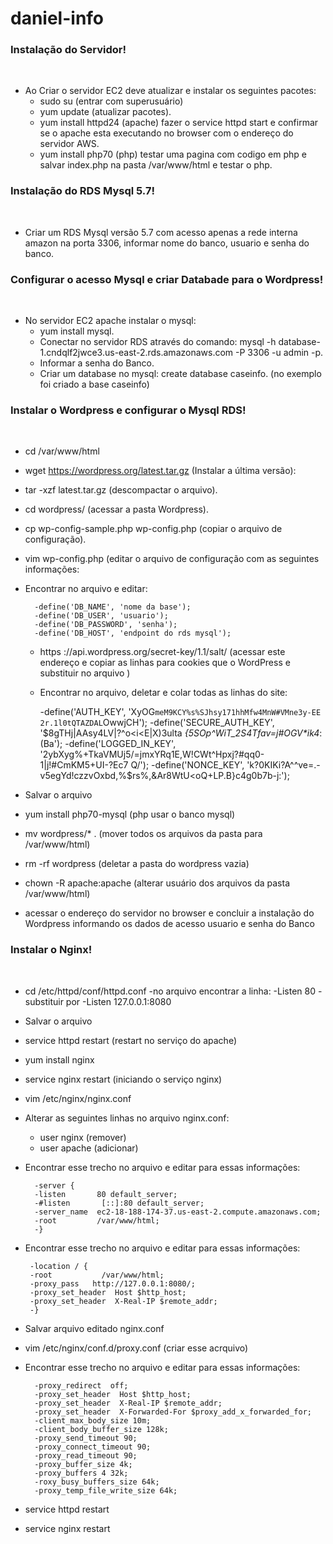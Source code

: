 # daniel-info

### Instalação do Servidor!
​
  - Ao Criar o servidor EC2 deve atualizar e instalar os seguintes pacotes:
     - sudo su (entrar com superusuário)
     - yum update (atualizar pacotes).
     - yum install httpd24 (apache) fazer o service httpd start e confirmar se o apache esta executando no browser com o endereço do servidor AWS.
     - yum install php70 (php) testar uma pagina com codigo em php e salvar index.php na pasta /var/www/html e testar o php.
 
 ### Instalação do RDS Mysql 5.7! 
​
  - Criar um RDS Mysql versão 5.7 com acesso apenas a rede interna amazon na porta 3306, informar nome do banco, usuario e senha do banco.
     
  ### Configurar o acesso Mysql e criar Databade para o Wordpress!  
​
  - No servidor EC2 apache instalar o mysql:
     - yum install mysql.
     - Conectar no servidor RDS através do comando: mysql -h database-1.cndqlf2jwce3.us-east-2.rds.amazonaws.com -P 3306 -u admin -p.
     - Informar a senha do Banco.
     - Criar um database no mysql: create database caseinfo. (no exemplo foi criado a base caseinfo)
     
  ### Instalar o Wordpress e configurar o Mysql RDS!  
​
  - cd /var/www/html
  - wget https://wordpress.org/latest.tar.gz (Instalar a última versão):
  - tar -xzf latest.tar.gz (descompactar o arquivo).
  - cd wordpress/ (acessar a pasta Wordpress).
  - cp wp-config-sample.php wp-config.php (copiar o arquivo de configuração).
  - vim wp-config.php (editar o arquivo de configuração com as seguintes informações:
  - Encontrar no arquivo e editar:
    
          -define('DB_NAME', 'nome da base');
          -define('DB_USER', 'usuario');
          -define('DB_PASSWORD', 'senha');
          -define('DB_HOST', 'endpoint do rds mysql');
   
     - https ://api.wordpress.org/secret-key/1.1/salt/ (acessar este endereço e copiar as linhas para cookies que o WordPress e substituir no arquivo )
     - Encontrar no arquivo, deletar e colar todas as linhas do site:
    
          -define('AUTH_KEY',         'XyOG`meM9KCY%s%SJhsy171hhMfw4MnW#VMne3y-EE 2r.1l0tQTAZDAL`OwwjCH');
          -define('SECURE_AUTH_KEY',  '$8gTHj|AAsy4LV|?^o<i<E|X)3ulta _{5SOp^WiT_2S4Tfav=j#OGV*ik4_:(Ba');
          -define('LOGGED_IN_KEY',    '2ybXyg%+TkaVMUj5/=jmxYRq1E,W!CWt^Hpxj?#qq0-1|j!#CmKM5+UI-?Ec7 Q/');
          -define('NONCE_KEY',        'k?0KIKi?A^^ve=.-v5egYd!czzvOxbd,%$rs%,&Ar8WtU<oQ+LP.B}c4g0b7b-j:');
     
  - Salvar o arquivo
  - yum install php70-mysql (php usar o banco mysql)
  - mv wordpress/* . (mover todos os arquivos da pasta para /var/www/html)
  - rm -rf wordpress (deletar a pasta do wordpress vazia)
  - chown -R apache:apache (alterar usuário dos arquivos da pasta /var/www/html)
  - acessar o endereço do servidor no browser e concluir a instalação do Wordpress informando os dados de acesso usuario e senha do Banco  
  
  ### Instalar o Nginx!  
​
  - cd /etc/httpd/conf/httpd.conf
   -no arquivo encontrar a linha:
     -Listen 80
   -substituir por
     -Listen 127.0.0.1:8080
  - Salvar o arquivo
  - service httpd restart (restart no serviço do apache)
  - yum install nginx
  - service nginx restart (iniciando o serviço nginx)
  - vim /etc/nginx/nginx.conf
  - Alterar as seguintes linhas no arquivo nginx.conf:
    - user nginx (remover)
    - user apache (adicionar)
  - Encontrar esse trecho no arquivo e editar para essas informações:
    
          -server {
          -listen       80 default_server;
          -#listen       [::]:80 default_server;
          -server_name  ec2-18-188-174-37.us-east-2.compute.amazonaws.com;
          -root         /var/www/html;
          -}
   - Encontrar esse trecho no arquivo e editar para essas informações:
    
          -location / {
          -root           /var/www/html;
          -proxy_pass   http://127.0.0.1:8080/;
          -proxy_set_header  Host $http_host;
          -proxy_set_header  X-Real-IP $remote_addr;
          -}
     
  - Salvar arquivo editado nginx.conf
  - vim /etc/nginx/conf.d/proxy.conf (criar esse acrquivo)
  - Encontrar esse trecho no arquivo e editar para essas informações:
 
          -proxy_redirect  off;
          -proxy_set_header  Host $http_host;
          -proxy_set_header  X-Real-IP $remote_addr;
          -proxy_set_header  X-Forwarded-For $proxy_add_x_forwarded_for;
          -client_max_body_size 10m;
          -client_body_buffer_size 128k;
          -proxy_send_timeout 90;
          -proxy_connect_timeout 90;
          -proxy_read_timeout 90;
          -proxy_buffer_size 4k;
          -proxy_buffers 4 32k;
          -roxy_busy_buffers_size 64k;
          -proxy_temp_file_write_size 64k;
     
  
  - service httpd restart
  - service nginx restart
